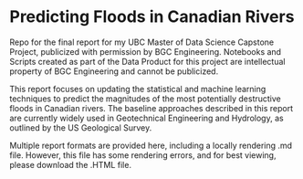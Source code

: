 # Predicting Floods in Canadian Rivers

Repo for the final report for my UBC Master of Data Science Capstone Project, publicized with permission by BGC Engineering. Notebooks and Scripts created as part of the Data Product for this project are intellectual property of BGC Engineering and cannot be publicized. 

This report focuses on updating the statistical and machine learning techniques to predict the magnitudes of the most potentially destructive floods in Canadian rivers. The baseline approaches described in this report are currently widely used in Geotechnical Engineering and Hydrology, as outlined by the US Geological Survey. 

Multiple report formats are provided here, including a locally rendering .md file. However, this file has some rendering errors, and for best viewing, please download the .HTML file. 


